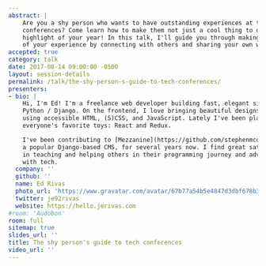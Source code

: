 ```yaml
---
abstract: |
    Are you a shy person who wants to have outstanding experiences at tech
    conferences? Come learn how to make them not just a cool thing to do, but the
    highlight of your year! In this talk, I'll guide you through making the most
    of your experience by connecting with others and sharing your own work.
accepted: true
category: talk
date: 2017-08-14 09:00:00 -0500
layout: session-details
permalink: /talk/the-shy-person-s-guide-to-tech-conferences/
presenters:
- bio: |
    Hi, I'm Ed! I'm a freelance web developer building fast, elegant sites with
    Python / Django. On the frontend, I love bringing beautiful designs to life
    using accessible HTML, (S)CSS, and JavaScript. Lately I've been playing with
    everyone's favorite toys: React and Redux.

    I've been contributing to [Mezzanine](https://github.com/stephenmcd/mezzanine/),
    a popular Django-based CMS, for several years now. I find great satisfaction
    in teaching and helping others in their programming journey and adventures
    with tech.
  company: ''
  github: ''
  name: Ed Rivas
  photo_url: 'https://www.gravatar.com/avatar/67b77a54b5e4847d3dbf678b3c10c8fd?s=400'
  twitter: je92rivas
  website: https://hello.jerivas.com
#room: 'Audobon'
room: full
sitemap: true
slides_url: ''
title: The shy person's guide to tech conferences
video_url: ''
---
```


<!--
I used to think about tech conferences as a series of talks / panels / tutorials; but everything changed once I started looking beyond the tech and into the people behind it. Now conferences are not just a cool thing to do, but a highlight of my year!

In my talk I want to share some of the things I’ve learned during my short time as conference-goer and speaker. I want to encourage you to make the most out of your conference experiences by connecting with those around you, learning from them, and sharing some stuff of your own. Maybe I can even give you that final push to submit that talk idea you’ve been thinking about? Let’s find out!

## What’s the talk about?
It’s about lessons I’ve learned as a shy person going to tech conferences, and how changing the way I think about them has made them one of the highlights of my year. I want to challenge newcomers and seasoned attendees to make the most out of conferences by connecting with others and even give their own talk.

## Who is it for?
Yes, the title mentions shy people, but really this could be useful to anyone who just wants to have more meaningful conference experiences (shoutout to first-time attendees, people coming from abroad, non-native English speakers). Also if you’re on the fence about whether or not you should give a talk you should come.

## What will you learn from the talk?
Hopefully you’ll go from seeing conferences as a series of talks / panels / tutorials into thinking of them as great places to make friends, advance your career, and contribute to your tech community. You’ll also feel more equipped to navigate conferences and the rich social networks formed around them, and inspired to share your particular knowledge and insight in a talk.

## Why should you attend?
I’m no expert in sociology (or even conferences / events), but I will try to provide my unique perspective on this topic. For me it’s been an important life lesson with implications beyond tech events, and hopefully you’ll find something valuable and genuinely helpful in this talk.

## Outline
- Conferences: What are they really about?
    - Talks vs. Talking
    - The secret conference schedule
    - Build up your conference persona
- A speaker? Me?
    - Mythbusters: Speaker edition
    - What to say
    - How to say it
    - A word for conference organizers
-->
